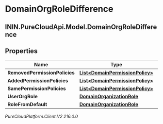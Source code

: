 # DomainOrgRoleDifference

## ININ.PureCloudApi.Model.DomainOrgRoleDifference

## Properties

|Name | Type | Description | Notes|
|------------ | ------------- | ------------- | -------------|
| **RemovedPermissionPolicies** | [**List&lt;DomainPermissionPolicy&gt;**](DomainPermissionPolicy) |  | [optional] |
| **AddedPermissionPolicies** | [**List&lt;DomainPermissionPolicy&gt;**](DomainPermissionPolicy) |  | [optional] |
| **SamePermissionPolicies** | [**List&lt;DomainPermissionPolicy&gt;**](DomainPermissionPolicy) |  | [optional] |
| **UserOrgRole** | [**DomainOrganizationRole**](DomainOrganizationRole) |  | [optional] |
| **RoleFromDefault** | [**DomainOrganizationRole**](DomainOrganizationRole) |  | [optional] |



_PureCloudPlatform.Client.V2 216.0.0_
